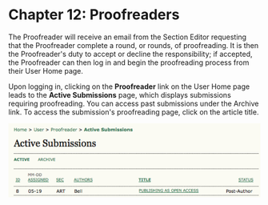 # Chapter 12: Proofreaders


The Proofreader will receive an email from the Section Editor requesting that the Proofreader complete a round, or rounds, of proofreading. It is then the Proofreader's duty to accept or decline the responsibility; if accepted, the Proofreader can then log in and begin the proofreading process from their User Home page.


Upon logging in, clicking on the **Proofreader** link on the User Home page leads to the **Active Submissions** page, which displays submissions requiring proofreading. You can access past submissions under the Archive link. To access the submission's proofreading page, click on the article title.  


![Proofreader Home Page](images/chapter12/proof_1.png)
